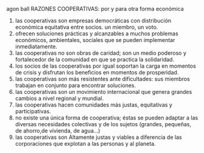 agon ball RAZONES COOPERATIVAS:
por y para otra forma económica

1. las cooperativas son empresas democráticas con distribución económica equitativa entre socios. un miembro, un voto.
2. ofrecen soluciones prácticas y alcanzables a muchos problemas económicos, ambientales, sociales que se pueden implementar inmediatamente.
3. las cooperativas no son obras de caridad; son un medio poderoso y fortalecedor de la comunidad en que se practica la solidaridad.
4. los socios de las cooperativas por igual soportan la carga en momentos de crisis y disfrutan los beneficios en momentos de prosperidad.
5. las cooperativas son más resistentes ante dificultades: sus miembros trabajan en conjunto para encontrar soluciones.
6. las cooperativas son un movimiento internacional que genera grandes cambios a nivel regional y mundial.
7. las cooperativas hacen comunidades más justas, equitativas y participativas.
8. no existe una única forma de cooperativa; éstas se pueden adaptar a las diversas necesidades colectivas y de los sujetos (grandes, pequeñas, de ahorro,de vivienda, de agua...)
9. las cooperativas son Altamente justas y viables a diferencia de las corporaciones que explotan a las personas y al planeta.


